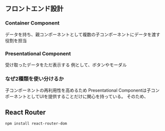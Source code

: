 ## フロントエンド設計
### Container Component
データを持ち、親コンポーネントとして複数の子コンポーネントにデータを渡す役割を担当

### Presentational Component
受け取ったデータをただ表示する
例として、ボタンやモーダル

### なぜ2種類を使い分けるか
子コンポーネントの再利用性を高めるため
Presentational Componentは子コンポーネントとしてUIを提供することだけに関心を持っている。
そのため、
## React Router

```
npm install react-router-dom
```

